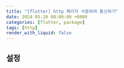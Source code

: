```yaml
---
title: "[flutter] http 패키지 사용하여 통신하기"
date: 2024-05-20 00:00:00 +0800
categories: [flutter, package]
tags: [http]
render_with_liquid: false
---
```


## 설정